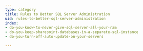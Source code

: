 ```yaml
---
type: category
title: Rules to Better SQL Server Administration
uid: rules-to-better-sql-server-administration
index:
- do-you-know-to-never-give-sql-server-all-your-ram
- do-you-keep-sharepoint-databases-in-a-separate-sql-instance
- do-you-turn-off-auto-update-on-your-servers

---
```

 

